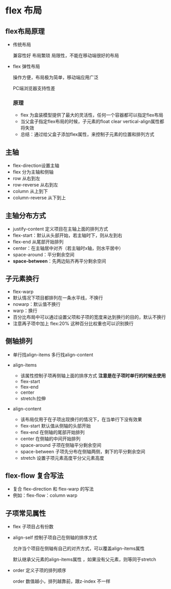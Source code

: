 # flex 布局

## flex布局原理

- 传统布局

  兼容性好 布局繁琐 局限性，不能在移动端很好的布局

- flex 弹性布局

  操作方便，布局极为简单，移动端应用广泛

  PC端浏览器支持性差

  ### 原理

  - flex 为盒装模型提供了最大的灵活性，任何一个容器都可以指定flex布局
  - 当父盒子指定flex布局的时候，子元素的float clear vertical-align属性都将失效
  - 总结：通过给父盒子添加flex属性，来控制子元素的位置和排列方式

  

## 主轴

- flex-direction设置主轴
- flex 分为主轴和侧轴
- row 从右到左
- row-reverse 从右到左
- column 从上到下
- column-reverse 从下到上

## 主轴分布方式

- justify-content 定义项目在主轴上面的排列方式
- flex-start：默认从头部开始，若主轴时下，则从左到右
- flex-end 从尾部开始排列
- center：在主轴居中对齐（若主轴时x轴，则水平居中）
- space-around：平分剩余空间
- **space-between**：先两边贴齐再平分剩余空间

## 子元素换行

- flex-warp
- 默认情况下项目都排列在一条水平线，不换行
- nowarp：默认值不换行
- warp：换行
- 百分比布局中可以通过设置父项和子项的宽度来达到换行的目的，默认不换行
- 注意再子项中加上 flex:20% 这种百分比权重也可以识别换行

## 侧轴排列

- 单行找align-items 多行找align-content

- align-items
  - 该属性控制子项再侧轴上面的排序方式 **注意是在子项时单行的时候去使用**
  - flex-start
  - flex-end
  - center
  - stretch:拉伸
- align-content
  - 该布局仅用于在子项出现换行的情况下，在当单行下没有效果
  - flex-start  默认值从侧轴的头部开始
  - flex-end 在侧轴的尾部开始排列
  - center 在侧轴的中间开始排列
  - space-around 子项在侧轴平分剩余空间
  - space-between 子项先分布在侧轴两侧，剩下的平分剩余空间
  - stretch 设置子项元素高度平分父元素高度



## flex-flow 复合写法

- 复合 flex-direction 和 flex-warp 的写法
- 例如：flex-flow：column warp

## 子项常见属性

- flex 子项目占有份数

- align-self 控制子项自己在侧轴的排序方式

  允许当个项目在侧轴有自己的对齐方式，可以覆盖align-items属性

  默认继承父元素的align-items属性 ，如果没有父元素，则等同于stretch

- order 定义子项的排列顺序

   order 数值越小，排列越靠前，跟z-index 不一样

















